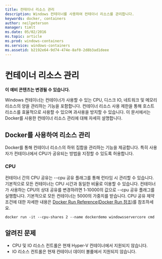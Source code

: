 ```yaml
---
title: 컨테이너 리소스 관리
description: Windows 컨테이너를 사용하여 컨테이너 리소스를 관리합니다.
keywords: docker, containers
author: neilpeterson
manager: timlt
ms.date: 05/02/2016
ms.topic: article
ms.prod: windows-containers
ms.service: windows-containers
ms.assetid: b2192e64-9d74-474e-8af0-2d8b3ad1deee
---
```


# 컨테이너 리소스 관리

**이 예비 콘텐츠는 변경될 수 있습니다.** 

Windows 컨테이너는 컨테이너가 사용할 수 있는 CPU, 디스크 IO, 네트워크 및 메모리 리소스의 양을 관리하는 기능을 포함합니다. 컨테이너 리소스 사용 제한을 통해 호스트 리소스를 효율적으로 사용할 수 있으며 과사용을 방지할 수 있습니다. 이 문서에서는 Docker를 사용한 컨테이너 리소스 관리에 대해 자세히 설명합니다.

## Docker를 사용하여 리소스 관리 

Docker를 통해 컨테이너 리소스의 하위 집합을 관리하는 기능을 제공합니다. 특히 사용자가 컨테이너에서 CPU가 공유되는 방법을 지정할 수 있도록 허용합니다. 

### CPU

컨테이너 간의 CPU 공유는 --cpu 공유 플래그를 통해 런타임 시 관리할 수 있습니다. 기본적으로 모든 컨테이너는 CPU 시간과 동일한 비율로 이용할 수 있습니다. 컨테이너가 사용하는 CPU의 상대 공유를 변경하려면 1-10000의 값으로 --cpu 공유 플래그를 실행합니다. 기본적으로 모든 컨테이너는 5000의 가중치를 받습니다. CPU 공유 제약 조건에 대한 자세한 내용은 [Docker Run Reference(Docker Run 참조)]( https://docs.docker.com/engine/reference/run/#cpu-share-constraint)를 참조하세요. 

```none 
docker run -it --cpu-shares 2 --name dockerdemo windowsservercore cmd
```

## 알려진 문제

- CPU 및 IO 리소스 컨트롤은 현재 Hyper-V 컨테이너에서 지원되지 않습니다.
- IO 리소스 컨트롤은 현재 컨테이너 데이터 볼륨에서 지원되지 않습니다.

<!--HONumber=May16_HO3-->


